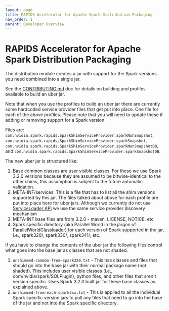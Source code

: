 ```yaml
---
layout: page
title: RAPIDS Accelerator for Apache Spark Distribution Packaging
nav_order: 1
parent: Developer Overview
---
```

# RAPIDS Accelerator for Apache Spark Distribution Packaging

The distribution module creates a jar with support for the Spark versions you need combined into a single jar.

See the [CONTRIBUTING.md](../CONTRIBUTING.md) doc for details on building and profiles available to build an uber jar.

Note that when you use the profiles to build an uber jar there are currently some hardcoded service provider files that get put into place. One file for each of the
above profiles. Please note that you will need to update these if adding or removing support for a Spark version.

Files are: `com.nvidia.spark.rapids.SparkShimServiceProvider.sparkNonSnapshot`, `com.nvidia.spark.rapids.SparkShimServiceProvider.sparkSnapshot`, `com.nvidia.spark.rapids.SparkShimServiceProvider.sparkNonSnapshotDB`, and `com.nvidia.spark.rapids.SparkShimServiceProvider.sparkSnapshotDB`.

The new uber jar is structured like:

1. Base common classes are user visible classes. For these we use Spark 3.2.0 versions because they are assumed to be
bitwise-identical to the other shims, this assumption is subject to the future automatic validation.
2. META-INF/services. This is a file that has to list all the shim versions supported by this jar. 
The files talked about above for each profile are put into place here for uber jars. Although we currently do not use 
[ServiceLoader API](https://docs.oracle.com/javase/8/docs/api/java/util/ServiceLoader.html) we use the same service 
provider discovery mechanism
3. META-INF base files are from 3.2.0  - maven, LICENSE, NOTICE, etc
4. Spark specific directory (aka Parallel World in the jargon of 
[ParallelWorldClassloader](https://github.com/openjdk/jdk/blob/jdk8-b120/jaxws/src/share/jaxws_classes/com/sun/istack/internal/tools/ParallelWorldClassLoader.java)) 
for each version of Spark supported in the jar, i.e., spark320/, spark330/, spark341/, etc.

If you have to change the contents of the uber jar the following files control what goes into the base jar as classes that are not shaded.

1. `unshimmed-common-from-spark320.txt` - This has classes and files that should go into the base jar with their normal
package name (not shaded). This includes user visible classes (i.e., com/nvidia/spark/SQLPlugin), python files,
and other files that aren't version specific. Uses Spark 3.2.0 built jar for these base classes as explained above.
2. `unshimmed-from-each-spark3xx.txt` - This is applied to all the individual Spark specific version jars to pull
any files that need to go into the base of the jar and not into the Spark specific directory.
